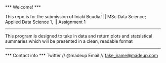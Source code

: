 
*** Welcome! ***

This repo is for the submission of 
Iniaki Boudiaf || MSc Data Science; Applied Data Science 1,
               || Assignment 1
_______________________________________________________________

This program is designed to take in data and return plots and statsistical summaries which will be presented in a clean, readable format

_______________________________________________________________
*** Contact info ***
Twitter // @madeup
Email // fake_name@madeup.com
